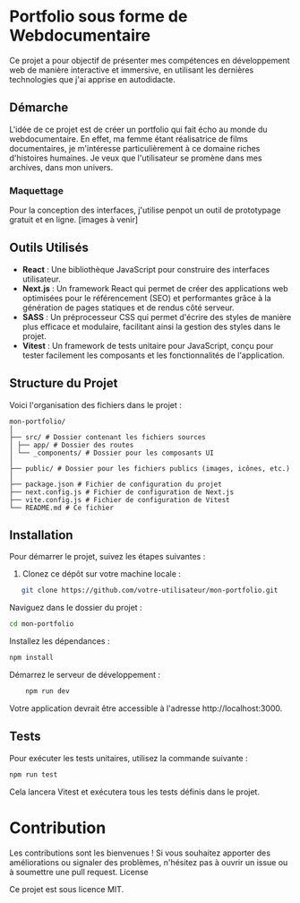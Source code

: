 # Portfolio sous forme de Webdocumentaire

Ce projet a pour objectif de présenter mes compétences en développement web de manière interactive et immersive, en utilisant les dernières technologies que j'ai apprise en autodidacte.

## Démarche

L'idée de ce projet est de créer un portfolio qui fait écho au monde du webdocumentaire. En effet, ma femme étant réalisatrice de films documentaires, je m'intéresse particulièrement à ce domaine riches d'histoires humaines. Je veux que l'utilisateur se promène dans mes archives, dans mon univers.

### Maquettage
Pour la conception des interfaces, j'utilise penpot un outil de prototypage gratuit et en ligne.
[images à venir]

## Outils Utilisés

- **React** : Une bibliothèque JavaScript pour construire des interfaces utilisateur.
- **Next.js** : Un framework React qui permet de créer des applications web optimisées pour le référencement (SEO) et performantes grâce à la génération de pages statiques et de rendus côté serveur.
- **SASS** : Un préprocesseur CSS qui permet d'écrire des styles de manière plus efficace et modulaire, facilitant ainsi la gestion des styles dans le projet.
- **Vitest** : Un framework de tests unitaire pour JavaScript, conçu pour tester facilement les composants et les fonctionnalités de l'application.

## Structure du Projet

Voici l'organisation des fichiers dans le projet :
```
mon-portfolio/
│
├── src/ # Dossier contenant les fichiers sources
│ ├── app/ # Dossier des routes
│ └── _components/ # Dossier pour les composants UI
│
├── public/ # Dossier pour les fichiers publics (images, icônes, etc.)
│
├── package.json # Fichier de configuration du projet
├── next.config.js # Fichier de configuration de Next.js
├── vite.config.js # Fichier de configuration de Vitest
└── README.md # Ce fichier
```

## Installation

Pour démarrer le projet, suivez les étapes suivantes :

1. Clonez ce dépôt sur votre machine locale :
```bash
   git clone https://github.com/votre-utilisateur/mon-portfolio.git
```
Naviguez dans le dossier du projet :

``` bash
cd mon-portfolio
```

Installez les dépendances :

``` bash
npm install
```

Démarrez le serveur de développement :

```bash
    npm run dev
```
Votre application devrait être accessible à l'adresse http://localhost:3000.

## Tests

Pour exécuter les tests unitaires, utilisez la commande suivante :

```bash
npm run test
```
Cela lancera Vitest et exécutera tous les tests définis dans le projet.

# Contribution

Les contributions sont les bienvenues ! Si vous souhaitez apporter des améliorations ou signaler des problèmes, n'hésitez pas à ouvrir un issue ou à soumettre une pull request.
License

Ce projet est sous licence MIT.

